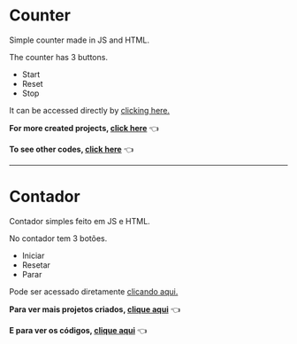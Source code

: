 # Counter

Simple counter made in JS and HTML.

The counter has 3 buttons.
 * Start
 * Reset
 * Stop

It can be accessed directly by [clicking here.](https://rhama-krisner.github.io/Projeto-do-Russo/Counter/index.html)

**For more created projects, [click here](https://rhama-krisner.github.io/Projeto-do-Russo/)** :point_left:

**To see other codes, [click here](https://github.com/rhama-krisner/Projeto-do-Russo)** :point_left:

---
# Contador

Contador simples feito em JS e HTML.

No contador tem 3 botões.
 * Iniciar
 * Resetar
 * Parar

Pode ser acessado diretamente [clicando aqui.](https://rhama-krisner.github.io/Projeto-do-Russo/Counter/index.html)

**Para ver mais projetos criados, [clique aqui](https://rhama-krisner.github.io/Projeto-do-Russo/)** :point_left:

**E para ver os códigos, [clique aqui](https://github.com/rhama-krisner/Projeto-do-Russo)**  :point_left:

